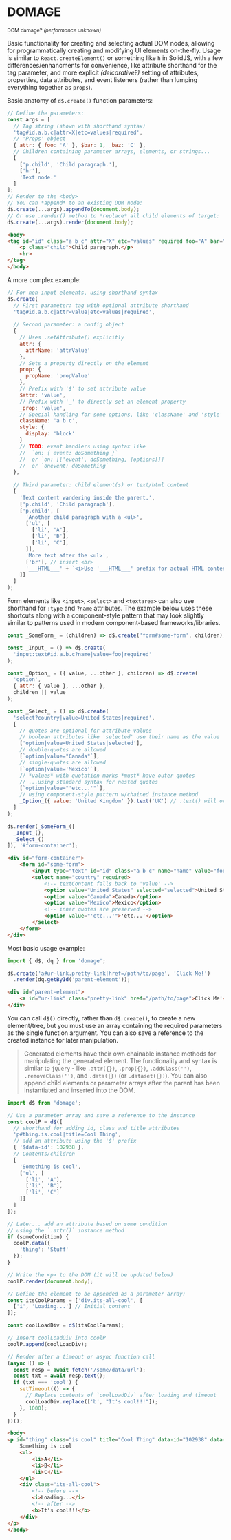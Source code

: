 # DOMAGE

<small>DOM damage? _(performance unknown)_</small>

Basic functionality for creating and selecting actual DOM nodes,
allowing for programmatically creating and modifying UI elements on-the-fly.
Usage is similar to `React.createElement()` or something like `h` in SolidJS, 
with a few differences/enhancments for convenience, like attribute shorthand for
the tag parameter, and more explicit _(delcarative?)_ setting of attributes, properties,
data attributes, and event listeners (rather than lumping everything together as `props`).

Basic anatomy of `d$.create()` function parameters:

```js
// Define the parameters:
const args = [
  // Tag string (shown with shorthand syntax)
  'tag#id.a.b.c|attr=X|etc=values|required',
  // 'Props' object
  { attr: { foo: 'A' }, $bar: 1, _baz: 'C' },
  // Children containing parameter arrays, elements, or strings...
  [
    ['p.child', 'Child paragraph.'], 
    ['hr'],
    'Text node.'
  ]
];
// Render to the <body> 
// You can *append* to an existing DOM node:
d$.create(...args).appendTo(document.body);
// Or use .render() method to *replace* all child elements of target:
d$.create(...args).render(document.body);
```

[//]: # (> Notice the nested arrays above. The outer array is the container for _all_ children)
[//]: # (> of the created element and each inner array item defines a separate child element)
[//]: # (> and/or text node _&#40;inserting an HTML string is possible using an object or special prefix&#41;_.)

```html
<body>
<tag id="id" class="a b c" attr="X" etc="values" required foo="A" bar="1">
    <p class="child">Child paragraph.</p>
    <hr>
</tag>
</body>
```

A more complex example:

```js
// For non-input elements, using shorthand syntax
d$.create(
  // First parameter: tag with optional attribute shorthand
  'tag#id.a.b.c|attr=value|etc=values|required',
  
  // Second parameter: a config object
  { 
    // Uses .setAttribute() explicitly
    attr: {
      attrName: 'attrValue'
    },
    // Sets a property directly on the element
    prop: {
      propName: 'propValue'
    },
    // Prefix with '$' to set attribute value
    $attr: 'value', 
    // Prefix with '_' to directly set an element property
    _prop: 'value',
    // Special handling for some options, like 'className' and 'style'
    className: 'a b c',
    style: { 
      display: 'block'
    }
    // TODO: event handlers using syntax like
    //  `on: { event: doSomething }` 
    //  or `on: [['event', doSomething, {options}]]
    //  or `onevent: doSomething`
  },
  
  // Third parameter: child element(s) or text/html content
  [
    'Text content wandering inside the parent.',
    ['p.child', 'Child paragraph'],
    ['p.child', [
      'Another child paragraph with a <ul>',
      ['ul', [
        ['li', 'A'],
        ['li', 'B'],
        ['li', 'C'],
      ]],
      'More text after the <ul>',
      ['br'], // insert <br>
      '___HTML___' + `<i>Use '___HTML___' prefix for actual HTML content</i>`
    ]]
  ]
);
```

Form elements like `<input>`, `<select>` and `<textarea>` can also use 
shorthand for `:type` and `?name` attributes. The example below uses
these shortcuts along with a component-style pattern that may look
slightly similar to patterns used in modern component-based frameworks/libraries.

```js
const _SomeForm_ = (children) => d$.create('form#some-form', children);

const _Input_ = () => d$.create(
  'input:text#id.a.b.c?name|value=foo|required'
);

const _Option_ = ({ value, ...other }, children) => d$.create(
  'option',
  { attr: { value }, ...other },
  children || value
);

const _Select_ = () => d$.create(
  'select?country|value=United States|required',
  [
    // quotes are optional for attribute values
    // boolean attributes like 'selected' use their name as the value
    ['option|value=United States|selected'],
    // double-quotes are allowed
    [`option|value="Canada"`],
    // single-quotes are allowed
    [`option|value='Mexico'`],
    // *values* with quotation marks *must* have outer quotes 
    // ...using standard syntax for nested quotes
    [`option|value="'etc...'"`],
    // using component-style pattern w/chained instance method
    _Option_({ value: 'United Kingdom' }).text('UK') // .text() will overwrite textContent
  ]
);

d$.render(_SomeForm_([
  _Input_(),
  _Select_()
]), '#form-container');
```
```html
<div id="form-container">
    <form id="some-form">
        <input type="text" id="id" class="a b c" name="name" value="foo" required />
        <select name="country" required>
            <!-- textContent falls back to 'value' -->
            <option value="United States" selected="selected">United States</option>
            <option value="Canada">Canada</option>
            <option value="Mexico">Mexico</option>
            <!-- inner quotes are preserved -->
            <option value="'etc...'">'etc...'</option>
        </select>
    </form>
</div>
```

Most basic usage example:

```js
import { d$, dq } from 'domage';

d$.create('a#ur-link.pretty-link|href=/path/to/page', 'Click Me!')
  .render(dq.getById('parent-element'));
```
```html
<div id="parent-element">
    <a id="ur-link" class="pretty-link" href="/path/to/page">Click Me!</a>
</div>
```

You can call `d$()` directly, rather than `d$.create()`, to create a new element/tree, 
but you must use an array containing the required parameters as the single function 
argument. You can also save a reference to the created instance for later manipulation.

> Generated elements have their own chainable instance methods for manipulating
> the generated element. The functionality and syntax is similar to `jQuery` -
> like `.attr({})`, `.prop({})`, `.addClass('')`, `.removeClass('')`,
> and `.data({})` (or `.dataset({})`). You can also append child elements or
> parameter arrays after the parent has been instantiated and inserted into the DOM.

```js
import d$ from 'domage';

// Use a parameter array and save a reference to the instance
const coolP = d$([
  // shorthand for adding id, class and title attributes
  'p#thing.is.cool|title=Cool Thing',
  // add an attribute using the '$' prefix
  { '$data-id': 102938 },
  // Contents/children
  [
    'Something is cool',
    ['ul', [
      ['li', 'A'],
      ['li', 'B'],
      ['li', 'C']
    ]]
  ]
]);

// Later... add an attribute based on some condition
// using the `.attr()` instance method
if (someCondition) {
  coolP.data({
    'thing': 'Stuff'
  });
}

// Write the <p> to the DOM (it will be updated below)
coolP.render(document.body);

// Define the element to be appended as a parameter array:
const itsCoolParams = ['div.its-all-cool', [
  ['i', 'Loading...'] // Initial content
]];

const coolLoadDiv = d$(itsCoolParams);

// Insert coolLoadDiv into coolP
coolP.append(coolLoadDiv);

// Render after a timeout or async function call
(async () => {
  const resp = await fetch('/some/data/url');
  const txt = await resp.text();
  if (txt === 'cool') {
    setTimeout(() => {
      // Replace contents of `coolLoadDiv` after loading and timeout
      coolLoadDiv.replace(['b', "It's cool!!!"]);
    }, 1000);
  }
})();
```
```html
<body>
<p id="thing" class="is cool" title="Cool Thing" data-id="102938" data-thing="Stuff">
    Something is cool
    <ul>
        <li>A</li>
        <li>B</li>
        <li>C</li>
    </ul>
    <div class="its-all-cool">
        <!-- before -->
        <i>Loading...</i>
        <!-- after -->
        <b>It's cool!!!</b>
    </div>
</p>
</body>
```

